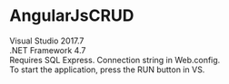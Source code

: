 # AngularJsCRUD
Visual Studio 2017.7  
.NET Framework 4.7  
Requires SQL Express. Connection string in Web.config.  
To start the application, press the RUN button in VS.
